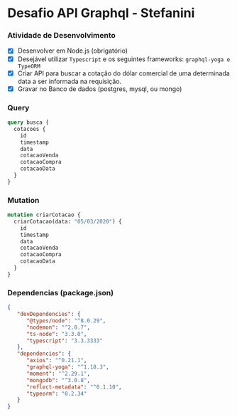 # Desafio API Graphql - Stefanini

### Atividade de Desenvolvimento

- [x] Desenvolver em Node.js (obrigatório)
- [x] Desejável utilizar `Typescript` e os seguintes frameworks: `graphql-yoga e TypeORM`
- [x] Criar API para buscar a cotação do dólar comercial de uma determinada data a ser informada na requisição.
- [x] Gravar no Banco de dados (postgres, mysql, ou mongo)

### Query
```graphql
query busca {
  cotacoes {
    id
    timestamp
    data
    cotacaoVenda
    cotacaoCompra
    cotacaoData
  }
}
```

### Mutation
```graphql
mutation criarCotacao {
  criarCotacao(data: "05/03/2020") {
    id
    timestamp
    data
    cotacaoVenda
    cotacaoCompra
    cotacaoData
  }
}
```

### Dependencias (package.json)
```json
{
   "devDependencies": {
      "@types/node": "^8.0.29",
      "nodemon": "^2.0.7",
      "ts-node": "3.3.0",
      "typescript": "3.3.3333"
   },
   "dependencies": {
      "axios": "^0.21.1",
      "graphql-yoga": "^1.18.3",
      "moment": "^2.29.1",
      "mongodb": "^3.0.8",
      "reflect-metadata": "^0.1.10",
      "typeorm": "0.2.34"
   }
}
```
